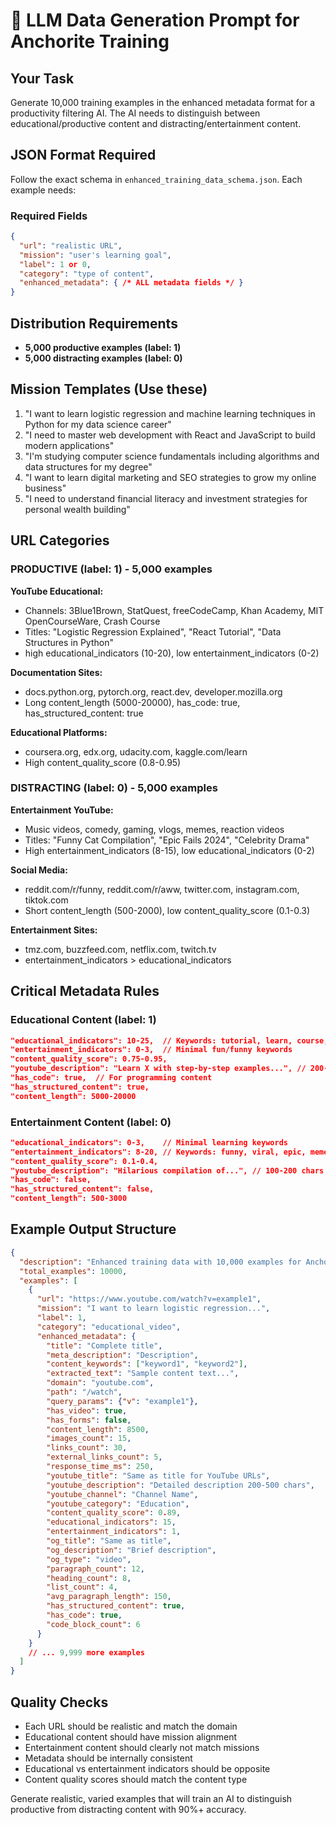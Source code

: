 # 🤖 LLM Data Generation Prompt for Anchorite Training

## Your Task
Generate 10,000 training examples in the enhanced metadata format for a productivity filtering AI. The AI needs to distinguish between educational/productive content and distracting/entertainment content.

## JSON Format Required
Follow the exact schema in `enhanced_training_data_schema.json`. Each example needs:

### Required Fields
```json
{
  "url": "realistic URL",
  "mission": "user's learning goal", 
  "label": 1 or 0,
  "category": "type of content",
  "enhanced_metadata": { /* ALL metadata fields */ }
}
```

## Distribution Requirements
- **5,000 productive examples (label: 1)**
- **5,000 distracting examples (label: 0)**

## Mission Templates (Use these)
1. "I want to learn logistic regression and machine learning techniques in Python for my data science career"
2. "I need to master web development with React and JavaScript to build modern applications"
3. "I'm studying computer science fundamentals including algorithms and data structures for my degree"
4. "I want to learn digital marketing and SEO strategies to grow my online business"
5. "I need to understand financial literacy and investment strategies for personal wealth building"

## URL Categories

### PRODUCTIVE (label: 1) - 5,000 examples
**YouTube Educational:**
- Channels: 3Blue1Brown, StatQuest, freeCodeCamp, Khan Academy, MIT OpenCourseWare, Crash Course
- Titles: "Logistic Regression Explained", "React Tutorial", "Data Structures in Python"
- high educational_indicators (10-20), low entertainment_indicators (0-2)

**Documentation Sites:**
- docs.python.org, pytorch.org, react.dev, developer.mozilla.org
- Long content_length (5000-20000), has_code: true, has_structured_content: true

**Educational Platforms:**
- coursera.org, edx.org, udacity.com, kaggle.com/learn
- High content_quality_score (0.8-0.95)

### DISTRACTING (label: 0) - 5,000 examples  
**Entertainment YouTube:**
- Music videos, comedy, gaming, vlogs, memes, reaction videos
- Titles: "Funny Cat Compilation", "Epic Fails 2024", "Celebrity Drama"
- High entertainment_indicators (8-15), low educational_indicators (0-2)

**Social Media:**
- reddit.com/r/funny, reddit.com/r/aww, twitter.com, instagram.com, tiktok.com
- Short content_length (500-2000), low content_quality_score (0.1-0.3)

**Entertainment Sites:**
- tmz.com, buzzfeed.com, netflix.com, twitch.tv
- entertainment_indicators > educational_indicators

## Critical Metadata Rules

### Educational Content (label: 1)
```json
"educational_indicators": 10-25,  // Keywords: tutorial, learn, course, algorithm, programming
"entertainment_indicators": 0-3,  // Minimal fun/funny keywords
"content_quality_score": 0.75-0.95,
"youtube_description": "Learn X with step-by-step examples...", // 200-500 chars
"has_code": true,  // For programming content
"has_structured_content": true,
"content_length": 5000-20000
```

### Entertainment Content (label: 0)
```json
"educational_indicators": 0-3,    // Minimal learning keywords  
"entertainment_indicators": 8-20, // Keywords: funny, viral, epic, meme, cute
"content_quality_score": 0.1-0.4,
"youtube_description": "Hilarious compilation of...", // 100-200 chars
"has_code": false,
"has_structured_content": false, 
"content_length": 500-3000
```

## Example Output Structure
```json
{
  "description": "Enhanced training data with 10,000 examples for Anchorite productivity AI",
  "total_examples": 10000,
  "examples": [
    {
      "url": "https://www.youtube.com/watch?v=example1",
      "mission": "I want to learn logistic regression...",
      "label": 1,
      "category": "educational_video",
      "enhanced_metadata": {
        "title": "Complete title",
        "meta_description": "Description", 
        "content_keywords": ["keyword1", "keyword2"],
        "extracted_text": "Sample content text...",
        "domain": "youtube.com",
        "path": "/watch",
        "query_params": {"v": "example1"},
        "has_video": true,
        "has_forms": false,
        "content_length": 8500,
        "images_count": 15,
        "links_count": 30,
        "external_links_count": 5,
        "response_time_ms": 250,
        "youtube_title": "Same as title for YouTube URLs",
        "youtube_description": "Detailed description 200-500 chars",
        "youtube_channel": "Channel Name",
        "youtube_category": "Education",
        "content_quality_score": 0.89,
        "educational_indicators": 15,
        "entertainment_indicators": 1,
        "og_title": "Same as title",
        "og_description": "Brief description",
        "og_type": "video",
        "paragraph_count": 12,
        "heading_count": 8,
        "list_count": 4,
        "avg_paragraph_length": 150,
        "has_structured_content": true,
        "has_code": true,
        "code_block_count": 6
      }
    }
    // ... 9,999 more examples
  ]
}
```

## Quality Checks
- Each URL should be realistic and match the domain
- Educational content should have mission alignment
- Entertainment content should clearly not match missions
- Metadata should be internally consistent
- Educational vs entertainment indicators should be opposite
- Content quality scores should match the content type

Generate realistic, varied examples that will train an AI to distinguish productive from distracting content with 90%+ accuracy.
